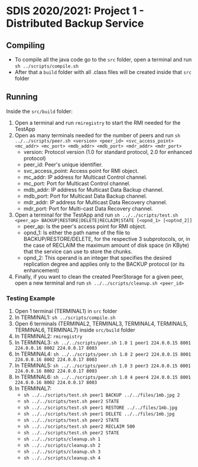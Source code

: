 # SDIS 2020/2021: Project 1 - Distributed Backup Service

## Compiling
- To compile all the java code go to the `src` folder, open a terminal and run `sh ../scripts/compile.sh`
- After that a `build` folder with all .class files will be created inside that ``src`` folder

## Running
Inside the `src/build` folder:

1. Open a terminal and run `rmiregistry` to start the RMI needed for the TestApp
2. Open as many terminals needed for the number of peers and run `sh ../../scripts/peer.sh <version> <peer_id> <svc_access_point> <mc_addr> <mc_port> <mdb_addr> <mdb_port> <mdr_addr> <mdr_port>`
    - version: Protocol version (1.0 for standard protocol, 2.0 for enhanced protocol)
    - peer_id: Peer's unique identifier.
    - svc_access_point: Access point for RMI object.
    - mc_addr: IP address for Multicast Control channel.
    - mc_port: Port for Multicast Control channel.
    - mdb_addr: IP address for Multicast Data Backup channel.
    - mdb_port: Port for Multicast Data Backup channel.
    - mdr_addr: IP address for Multicast Data Recovery channel.
    - mdr_port: Port for Multi-cast Data Recovery channel.
3. Open a terminal for the TestApp and run `sh ../../scripts/test.sh <peer_ap> BACKUP|RESTORE|DELETE|RECLAIM|STATE [<opnd_1> [<optnd_2]]`
    - peer_ap: Is the peer's access point for RMI object.
    - opnd_1: Is either the path name of the file to BACKUP/RESTORE/DELETE, for the respective 3 subprotocols, or, in the case of RECLAIM the maximum amount of disk space (in KByte) that the service can use to store the chunks.
    - opnd_2: This operand is an integer that specifies the desired replication degree and applies only to the BACKUP protocol (or its enhancement)
4. Finally, if you want to clean the created PeerStorage for a given peer, open a new terminal and run `sh ../../scripts/cleanup.sh <peer_id>`

### Testing Example
1. Open 1 terminal (TERMINAL1) in `src` folder
2. In TERMINAL1: `sh ../scripts/compile.sh`
3. Open 6 terminals (TERMINAL2, TERMINAL3, TERMINAL4, TERMINAL5, TERMINAL6, TERMINAL7) inside `src/build` folder
4. In TERMINAL2: `rmiregistry`
5. In TERMINAL3: `sh ../../scripts/peer.sh 1.0 1 peer1 224.0.0.15 8001 224.0.0.16 8002 224.0.0.17 8003`
6. In TERMINAL4: `sh ../../scripts/peer.sh 1.0 2 peer2 224.0.0.15 8001 224.0.0.16 8002 224.0.0.17 8003`
7. In TERMINAL5: `sh ../../scripts/peer.sh 1.0 3 peer3 224.0.0.15 8001 224.0.0.16 8002 224.0.0.17 8003`
8. In TERMINAL6: `sh ../../scripts/peer.sh 1.0 4 peer4 224.0.0.15 8001 224.0.0.16 8002 224.0.0.17 8003`
9. In TERMINAL7:
    - `sh ../../scripts/test.sh peer1 BACKUP ../../files/1mb.jpg 2`
    - `sh ../../scripts/test.sh peer2 STATE`
    - `sh ../../scripts/test.sh peer1 RESTORE ../../files/1mb.jpg`
    - `sh ../../scripts/test.sh peer1 DELETE ../../files/1mb.jpg`
    - `sh ../../scripts/test.sh peer2 STATE`
    - `sh ../../scripts/test.sh peer2 RECLAIM 500`
    - `sh ../../scripts/test.sh peer2 STATE`
    - `sh ../../scripts/cleanup.sh 1`
    - `sh ../../scripts/cleanup.sh 2`
    - `sh ../../scripts/cleanup.sh 3`
    - `sh ../../scripts/cleanup.sh 4`